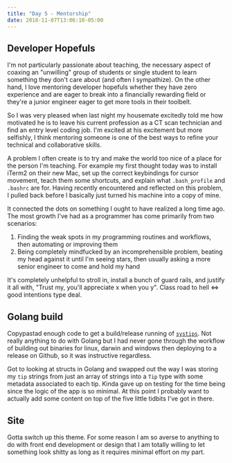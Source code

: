 ```yaml
---
title: "Day 5 - Mentorship"
date: 2018-11-07T13:06:10-05:00
---
```

## Developer Hopefuls
I'm not particularly passionate about teaching, the necessary aspect of coaxing an "unwilling" group of students or single student to learn something they don't care about (and often I sympathize). On the other hand, I love mentoring developer hopefuls whether they have zero experience and are eager to break into a financially rewarding field or they're a junior engineer eager to get more tools in their toolbelt.

So I was very pleased when last night my housemate excitedly told me how motivated he is to leave his current profession as a CT scan technician and find an entry level coding job. I'm excited at his excitement but more selfishly, I think mentoring someone is one of the best ways to refine your technical and collaborative skills.

A problem I often create is to try and make the world too nice of a place for the person I'm teaching. For example my first thought today was to install iTerm2 on their new Mac, set up the correct keybindings for cursor movement, teach them some shortcuts, and explain what `.bash_profile` and `.bashrc` are for. Having recently encountered and reflected on this problem, I pulled back before I basically just turned his machine into a copy of mine.

It connected the dots on something I ought to have realized a long time ago. The most growth I've had as a programmer has come primarily from two scenarios:  

1) Finding the weak spots in my programming routines and workflows, then automating or improving them  
2) Being completely mindfucked by an incomprehensible problem, beating my head against it until I'm seeing stars, then usually asking a more senior engineer to come and hold my hand

It's completely unhelpful to stroll in, install a bunch of guard rails, and justify it all with, "Trust my, you'll appreciate x when you y". Class road to hell <=> good intentions type deal.


## Golang build
Copypastad enough code to get a build/release running of [`systips`](https://github.com/paulojblack/systips). Not really anything to do with Golang but I had never gone through the workflow of building out binaries for linux, darwin and windows then deploying to a release on Github, so it was instructive regardless.

Got to looking at structs in Golang and swapped out the way I was storing my `tip` strings from just an array of strings into a `Tip` type with some metadata associated to each tip. Kinda gave up on testing for the time being since the logic of the app is so minimal. At this point I probably want to actually add some content on top of the five little tidbits I've got in there.

## Site
Gotta switch up this theme. For some reason I am so averse to anything to do with front end development or design that I am totally willing to let something look shitty as long as it requires minimal effort on my part.
